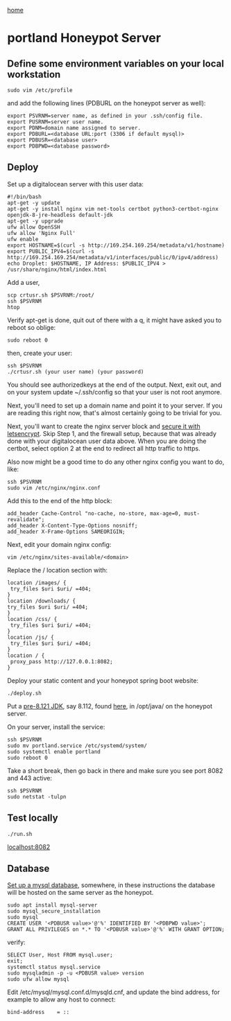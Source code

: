 [home](../README.md)

# portland Honeypot Server

## Define some environment variables on your local workstation


    sudo vim /etc/profile


and add the following lines (PDBURL on the honeypot server as well):



    export PSVRNM=server name, as defined in your .ssh/config file.
    export PUSRNM=server user name.
    export PDNM=domain name assigned to server.
    export PDBURL=<database URL:port (3306 if default mysql)>
    export PDBUSR=<database user>
    export PDBPWD=<database password>



## Deploy



Set up a digitalocean server with this user data:



    #!/bin/bash
    apt-get -y update
    apt-get -y install nginx vim net-tools certbot python3-certbot-nginx openjdk-8-jre-headless default-jdk
    apt-get -y upgrade
    ufw allow OpenSSH
    ufw allow 'Nginx Full'
    ufw enable
    export HOSTNAME=$(curl -s http://169.254.169.254/metadata/v1/hostname)
    export PUBLIC_IPV4=$(curl -s http://169.254.169.254/metadata/v1/interfaces/public/0/ipv4/address)
    echo Droplet: $HOSTNAME, IP Address: $PUBLIC_IPV4 > /usr/share/nginx/html/index.html
    

Add a user,


    scp crtusr.sh $PSVRNM:/root/
    ssh $PSVRNM
    htop


Verify apt-get is done, quit out of there with a q, it might have asked you to reboot so oblige:


    sudo reboot 0


then, create your user:


    ssh $PSVRNM
    ./crtusr.sh (your user name) (your password)



You should see authorizedkeys at the end of the output.  Next, exit out, and on your system update ~/.ssh/config so that your user is not root anymore.


Next, you'll need to set up a domain name and point it to your server.  If you are reading this right now, that's almost certainly going to be trivial for you.

Next, you'll want to create the nginx server block and [secure it with letsencrypt](https://www.digitalocean.com/community/tutorials/how-to-secure-nginx-with-let-s-encrypt-on-ubuntu-20-04).   Skip Step 1, and the firewall setup, because that was already done with your digitalocean user data above.   When you are doing the certbot, select option 2 at the end to redirect all http traffic to https.





Also now might be a good time to do any other nginx config you want to do, like:


 
    ssh $PSVRNM
    sudo vim /etc/nginx/nginx.conf



Add this to the end of the http block:



    add_header Cache-Control "no-cache, no-store, max-age=0, must-revalidate";
    add_header X-Content-Type-Options nosniff;
    add_header X-Frame-Options SAMEORIGIN;


Next, edit your domain nginx config:


    vim /etc/nginx/sites-available/<domain>


Replace the / location section with:


    location /images/ {
     try_files $uri $uri/ =404;
    } 
    location /downloads/ {
    try_files $uri $uri/ =404;
    }
    location /css/ {
     try_files $uri $uri/ =404;
    }
    location /js/ {
     try_files $uri $uri/ =404;
    }
    location / {
     proxy_pass http://127.0.0.1:8082;
    }


Deploy your static content and your honeypot spring boot website:


    ./deploy.sh
    
    
Put a [pre-8.121 JDK](https://www.oracle.com/java/technologies/javase/8u121-relnotes.html), say
8.112, found [here](https://www.oracle.com/java/technologies/javase/javase8-archive-downloads.html), 
in /opt/java/ on the honeypot server.


On your server, install the service:

    ssh $PSVRNM
    sudo mv portland.service /etc/systemd/system/
    sudo systemctl enable portland
    sudo reboot 0


Take a short break, then go back in there and make sure you see port 8082 and 443 active:


    ssh $PSVRNM
    sudo netstat -tulpn
    


## Test locally


    ./run.sh
    
    
[localhost:8082](http://localhost:8082)





## Database


[Set up a mysql database](https://www.digitalocean.com/community/tutorials/how-to-install-mysql-on-ubuntu-20-04), somewhere, in these instructions the database will be hosted on the same server as the honeypot.



    sudo apt install mysql-server
    sudo mysql_secure_installation
    sudo mysql
    CREATE USER '<PDBUSR value>'@'%' IDENTIFIED BY '<PDBPWD value>';
    GRANT ALL PRIVILEGES on *.* TO '<PDBUSR value>'@'%' WITH GRANT OPTION;

verify:


    SELECT User, Host FROM mysql.user;
    exit;
    systemctl status mysql.service
    sudo mysqladmin -p -u <PDBUSR value> version
    sudo ufw allow mysql


Edit /etc/mysql/mysql.conf.d/mysqld.cnf, and update the bind address, for example to allow any host to connect:


    bind-address	= ::

